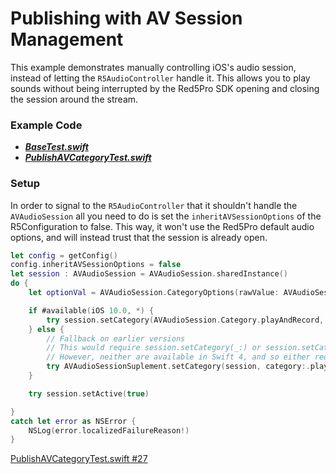 # Publishing with AV Session Management

This example demonstrates manually controlling iOS's audio session, instead of letting the `R5AudioController` handle it. This allows you to play sounds without being interrupted by the Red5Pro SDK opening and closing the session around the stream.

### Example Code
- ***[BaseTest.swift](../BaseTest.swift)***
- ***[PublishAVCategoryTest.swift](PublishAVCategoryTest.swift)***

### Setup
In order to signal to the `R5AudioController` that it shouldn't handle the `AVAudioSession` all you need to do is set the `inheritAVSessionOptions` of the R5Configuration to false. This way, it won't use the Red5Pro default audio options, and will instead trust that the session is already open.


```swift
let config = getConfig()
config.inheritAVSessionOptions = false
let session : AVAudioSession = AVAudioSession.sharedInstance()
do {
    let optionVal = AVAudioSession.CategoryOptions(rawValue: AVAudioSession.CategoryOptions.RawValue(UInt8(AVAudioSession.CategoryOptions.mixWithOthers.rawValue) | UInt8(AVAudioSession.CategoryOptions.allowBluetooth.rawValue) | UInt8(AVAudioSession.CategoryOptions.defaultToSpeaker.rawValue)))

    if #available(iOS 10.0, *) {
        try session.setCategory(AVAudioSession.Category.playAndRecord, mode:.default, options: optionVal)
    } else {
        // Fallback on earlier versions
        // This would require session.setCategory(_:) or session.setCategory(_:options:) which are available to iOS6+
        // However, neither are available in Swift 4, and so either require a bridge through Objective C
        try AVAudioSessionSuplement.setCategory(session, category:.playAndRecord, options: optionVal)
    }

    try session.setActive(true)

}
catch let error as NSError {
    NSLog(error.localizedFailureReason!)
}
```

[PublishAVCategoryTest.swift #27](PublishAVCategoryTest.swift#L27)


